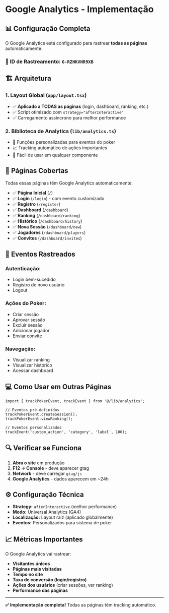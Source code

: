 # Google Analytics - Implementação

## 📊 Configuração Completa

O Google Analytics está configurado para rastrear **todas as páginas** automaticamente.

### 🎯 **ID de Rastreamento:** `G-RZHKVNR9XB`

## 🏗️ **Arquitetura**

### **1. Layout Global (`app/layout.tsx`)**
- ✅ **Aplicado a TODAS as páginas** (login, dashboard, ranking, etc.)
- ✅ Script otimizado com `strategy="afterInteractive"`
- ✅ Carregamento assíncrono para melhor performance

### **2. Biblioteca de Analytics (`lib/analytics.ts`)**
- 🎯 Funções personalizadas para eventos do poker
- 📈 Tracking automático de ações importantes
- 🔧 Fácil de usar em qualquer componente

## 📱 **Páginas Cobertas**

Todas essas páginas têm Google Analytics automaticamente:

- ✅ **Página Inicial** (`/`)
- ✅ **Login** (`/login`) - com evento customizado
- ✅ **Registro** (`/register`)
- ✅ **Dashboard** (`/dashboard`)
- ✅ **Ranking** (`/dashboard/ranking`)
- ✅ **Histórico** (`/dashboard/history`)
- ✅ **Nova Sessão** (`/dashboard/new`)
- ✅ **Jogadores** (`/dashboard/players`)
- ✅ **Convites** (`/dashboard/invites`)

## 🎯 **Eventos Rastreados**

### **Autenticação:**
- Login bem-sucedido
- Registro de novo usuário
- Logout

### **Ações do Poker:**
- Criar sessão
- Aprovar sessão
- Excluir sessão
- Adicionar jogador
- Enviar convite

### **Navegação:**
- Visualizar ranking
- Visualizar histórico
- Acessar dashboard

## 💻 **Como Usar em Outras Páginas**

```tsx
import { trackPokerEvent, trackEvent } from '@/lib/analytics';

// Eventos pré-definidos
trackPokerEvent.createSession();
trackPokerEvent.viewRanking();

// Eventos personalizados
trackEvent('custom_action', 'category', 'label', 100);
```

## 🔍 **Verificar se Funciona**

1. **Abra o site** em produção
2. **F12 → Console** - deve aparecer gtag
3. **Network** - deve carregar `gtag/js`
4. **Google Analytics** - dados aparecem em ~24h

## ⚙️ **Configuração Técnica**

- **Strategy:** `afterInteractive` (melhor performance)
- **Modo:** Universal Analytics (GA4)
- **Localização:** Layout raiz (aplicado globalmente)
- **Eventos:** Personalizados para sistema de poker

## 📈 **Métricas Importantes**

O Google Analytics vai rastrear:
- **Visitantes únicos**
- **Páginas mais visitadas**
- **Tempo no site**
- **Taxa de conversão (login/registro)**
- **Ações dos usuários** (criar sessões, ver ranking)
- **Performance das páginas**

---

**✅ Implementação completa!** Todas as páginas têm tracking automático.